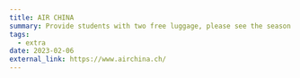```yaml
---
title: AIR CHINA
summary: Provide students with two free luggage, please see the season discount information.
tags:
  - extra
date: 2023-02-06
external_link: https://www.airchina.ch/‎
---
```

